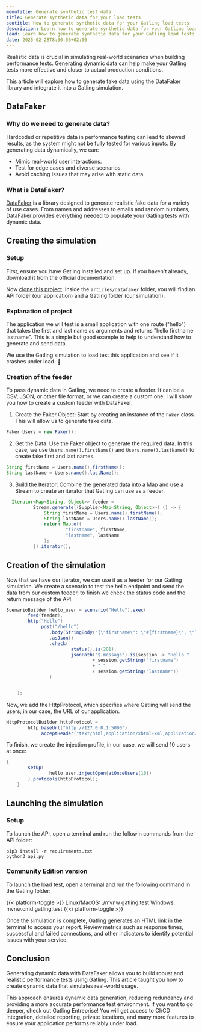 ```yaml
---
menutitle: Generate synthetic test data
title: Generate synthetic data for your load tests
seotitle: How to generate synthetic data for your Gatling load tests
description: Learn how to generate synthetic data for your Gatling load tests
lead: Learn how to generate synthetic data for your Gatling load tests
date: 2025-02-28T8:30:56+02:00
---
```


Realistic data is crucial in simulating real-world scenarios when building performance tests. Generating dynamic data can help make your Gatling tests more effective and closer to actual production conditions.

This article will explore how to generate fake data using the DataFaker library and integrate it into a Gatling simulation.

## DataFaker

### Why do we need to generate data?

Hardcoded or repetitive data in performance testing can lead to skewed results, as the system might not be fully tested for various inputs. By generating data dynamically, we can:

- Mimic real-world user interactions.
- Test for edge cases and diverse scenarios.
- Avoid caching issues that may arise with static data.

### What is DataFaker?

[DataFaker](https://www.datafaker.net/) is a library designed to generate realistic fake data for a variety of use cases. From names and addresses to emails and random numbers, DataFaker provides everything needed to populate your Gatling tests with dynamic data.

## Creating the simulation

### Setup

First, ensure you have Gatling installed and set up. If you haven't already, download it from the official documentation.

Now [clone this project](https://github.com/gatling/devrel-projects). Inside the `articles/datafaker` folder, you will find an API folder (our application) and a Gatling folder (our simulation).

### Explanation of project

The application we will test is a small application with one route ("hello") that takes the first and last name as arguments and returns "hello firstname lastname". This is a simple but good example to help to understand how to generate and send data.

We use the Gatling simulation to load test this application and see if it crashes under load. 🚀

### Creation of the feeder

To pass dynamic data in Gatling, we need to create a feeder. It can be a CSV, JSON, or other file format, or we can create a custom one. I will show you how to create a custom feeder with DataFaker.

1. Create the Faker Object: Start by creating an instance of the `Faker` class. This will allow us to generate fake data.

  ```java
  Faker Users = new Faker();
  ```

2. Get the Data: Use the Faker object to generate the required data. In this case, we use `Users.name().firstName()` and `Users.name().lastName()` to create fake first and last names.

```java
String firstName = Users.name().firstName();
String lastName = Users.name().lastName();
```
3. Build the Iterator: Combine the generated data into a Map and use a Stream to create an iterator that Gatling can use as a feeder.

  ```java
    Iterator<Map<String, Object>> feeder =
            Stream.generate((Supplier<Map<String, Object>>) () -> {
                String firstName = Users.name().firstName();
                String lastName = Users.name().lastName();
                return Map.of(
                        "firstname", firstName,
                        "lastname", lastName
                );
            }).iterator();
  ```

## Creation of the simulation

Now that we have our Iterator, we can use it as a feeder for our Gatling simulation. We create a scenario to test the hello endpoint and send the data from our custom feeder, to finish we check the status code and the return message of the API.

```java
ScenarioBuilder hello_user = scenario("Hello").exec(
        feed(feeder),
        http("Hello")
            .post("/hello")
                .body(StringBody("{\"firstname\": \"#{firstname}\", \"lastname\": \"#{lastname}\"}"))
                .asJson()
                .check(
                        status().is(201),
                        jsonPath("$.message").is(session -> "Hello "
                                + session.getString("firstname")
                                + " "
                                + session.getString("lastname"))
                )


    );
```
Now, we add the HttpProtocol, which specifies where Gatling will send the users; in our case, the URL of our application.

```java
HttpProtocolBuilder httpProtocol =
        http.baseUrl("http://127.0.0.1:5000")
            .acceptHeader("text/html,application/xhtml+xml,application/xml;q=0.9,*/*;q=0.8");
```

To finish, we create the injection profile, in our case, we will send 10 users at once:

```java
{
        setUp(
                hello_user.injectOpen(atOnceUsers(10))
        ).protocols(httpProtocol);
    }
```

## Launching the simulation

### Setup

To launch the API, open a terminal and run the followin commands from the API folder:

```console
pip3 install -r requirements.txt
python3 api.py
```

### Community Edition version

To launch the load test, open a terminal and run the following command in the Gatling folder:

{{< platform-toggle >}}
Linux/MacOS: ./mvnw gatling:test
Windows: mvnw.cmd gatling:test
{{</ platform-toggle >}}

Once the simulation is complete, Gatling generates an HTML link in the terminal to access your report. Review metrics such as response times, successful and failed connections, and other indicators to identify potential issues with your service.

## Conclusion

Generating dynamic data with DataFaker allows you to build robust and realistic performance tests using Gatling. This article taught you how to create dynamic data that simulates real-world usage. 

This approach ensures dynamic data generation, reducing redundancy and providing a more accurate performance test environment. If you want to go deeper, check out Gatling Entreprise! You will get access to CI/CD integration, detailed reporting, private locations, and many more features to ensure your application performs reliably under load.
